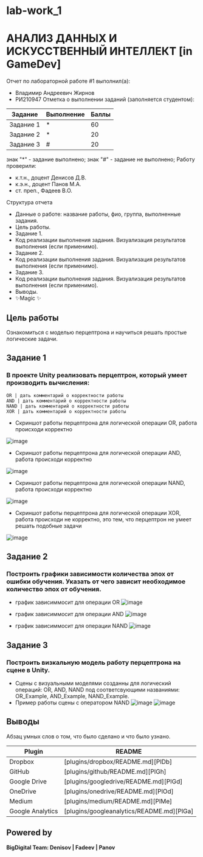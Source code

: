 # lab-work_1
 # АНАЛИЗ ДАННЫХ И ИСКУССТВЕННЫЙ ИНТЕЛЛЕКТ [in GameDev]
Отчет по лабораторной работе #1 выполнил(а):
- Владимир Андреевич Жирнов
- РИ210947
Отметка о выполнении заданий (заполняется студентом):

| Задание | Выполнение | Баллы |
| ------ | ------ | ------ |
| Задание 1 | * | 60 |
| Задание 2 | * | 20 |
| Задание 3 | # | 20 |

знак "*" - задание выполнено; знак "#" - задание не выполнено;
Работу проверили:
- к.т.н., доцент Денисов Д.В.
- к.э.н., доцент Панов М.А.
- ст. преп., Фадеев В.О.


Структура отчета

- Данные о работе: название работы, фио, группа, выполненные задания.
- Цель работы.
- Задание 1.
- Код реализации выполнения задания. Визуализация результатов выполнения (если применимо).
- Задание 2.
- Код реализации выполнения задания. Визуализация результатов выполнения (если применимо).
- Задание 3.
- Код реализации выполнения задания. Визуализация результатов выполнения (если применимо).
- Выводы.
- ✨Magic ✨

## Цель работы
Ознакомиться с моделью перцептрона и научиться решать простые логические задачи.

## Задание 1
### В проекте Unity реализовать перцептрон, который умеет производить вычисления:
	OR | дать комментарий о корректности работы
	AND | дать комментарий о корректности работы
	NAND | дать комментарий о корректности работы
	XOR | дать комментарий о корректности работы

- Скриншот работы перцептрона для логической операции OR, работа происходи корректно

![image](https://github.com/Nthokar/lab-work_1/blob/lab_work_4/screenshots/OR_Unity.jpg)

- Скриншот работы перцептрона для логической операции AND, работа происходи корректно

![image](https://github.com/Nthokar/lab-work_1/blob/lab_work_4/screenshots/AND_Unity.jpg)

- Скриншот работы перцептрона для логической операции NAND, работа происходи корректно

![image](https://github.com/Nthokar/lab-work_1/blob/lab_work_4/screenshots/NAND_Unity.jpg)

- Скриншот работы перцептрона для логической операции XOR, работа происходи не корректно, это тем, что перцептрон не умеет решать подобные задачи

![image](https://github.com/Nthokar/lab-work_1/blob/lab_work_4/screenshots/XOR_Unity.jpg)

## Задание 2
### Построить графики зависимости количества эпох от ошибки обучения. Указать от чего зависит необходимое количество эпох от обучения.

- график зависиммосит для операции OR
![image](https://github.com/Nthokar/lab-work_1/blob/lab_work_4/screenshots/OR.png)

- график зависиммосит для операции AND
![image](https://github.com/Nthokar/lab-work_1/blob/lab_work_4/screenshots/AND.png)

- график зависиммосит для операции NAND
![image](https://github.com/Nthokar/lab-work_1/blob/lab_work_4/screenshots/NAND.png)


## Задание 3
### Построить визкальную модель работу перцептрона на сцене в Unity.

- Сцены с визуальными моделями созданны для логический операций: OR, AND, NAND под соответсвующими названиями: OR_Example, AND_Example, NAND_Example.
- Пример работы сцены с оператором NAND
![image](https://github.com/Nthokar/lab-work_1/blob/lab_work_4/screenshots/NAND_Example1.jpg)
![image](https://github.com/Nthokar/lab-work_1/blob/lab_work_4/screenshots/NAND_Example2.jpg)
## Выводы

Абзац умных слов о том, что было сделано и что было узнано.

| Plugin | README |
| ------ | ------ |
| Dropbox | [plugins/dropbox/README.md][PlDb] |
| GitHub | [plugins/github/README.md][PlGh] |
| Google Drive | [plugins/googledrive/README.md][PlGd] |
| OneDrive | [plugins/onedrive/README.md][PlOd] |
| Medium | [plugins/medium/README.md][PlMe] |
| Google Analytics | [plugins/googleanalytics/README.md][PlGa] |

## Powered by

**BigDigital Team: Denisov | Fadeev | Panov**
